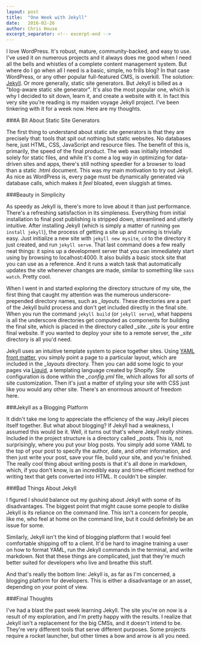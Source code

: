 ```yaml
---
layout: post
title:  "One Week with Jekyll"
date:   2016-02-26
author: Chris House
excerpt_separator: <!-- excerpt-end -->
---
```


I love WordPress. It's robust, mature, community-backed, and easy to use. I've used it on numerous projects and it always does me good when I need all the bells and whistles of a complete content management system. But where do I go when all I need is a basic, simple, no frills blog? In that case WordPress, or any other popular full-featured CMS, is overkill. The solution: [Jekyll][jekyll-site]. Or more generally, static site generators. But Jekyll is billed as a "blog-aware static site generator". It's also the most popular one, which is why I decided to sit down, learn it, and create a website with it. In fact this very site you're reading is my maiden voyage Jekyll project. I've been tinkering with it for a week now. Here are my thoughts. <!-- excerpt-end -->

###A Bit About Static Site Generators

The first thing to understand about static site generators is that they are precisely that: tools that spit out nothing but static websites. No databases here, just HTML, CSS, JavaScript and resource files. The benefit of this is, primarily, the speed of the final product. The web was initially intended solely for static files, and while it's come a log way in optimizing for data-driven sites and apps, there's still nothing speedier for a browser to load than a static .html document. This was my main motivation to try out Jekyll. As nice as WordPress is, every page must be dynamically generated via database calls, which makes it *feel* bloated, even sluggish at times.

###Beauty in Simplicity

As speedy as Jekyll is, there's more to love about it than just performance. There's a refreshing satisfaction in its simpleness. Everything from initial installation to final post publishing is stripped down, streamlined and utterly intuitive. After installing Jekyll (which is simply a matter of running `gem install jekyll`), the process of getting a site up and running is trivially easy. Just initialize a new site with `jekyll new mysite`, `cd` to the directory it just created, and run `jekyll serve`. That last command does a few really neat things: it spins up a development server that you can immediately start using by browsing to localhost:4000. It also builds a basic stock site that you can use as a reference. And it runs a watch task that automatically updates the site whenever changes are made, similar to something like `sass watch`. Pretty cool.

When I went in and started exploring the directory structure of my site, the first thing that caught my attention was the numerous underscore-prepended directory names, such as *_layouts*. These directories are a part of the Jekyll build process and don't get included directly in the final site. When you run the command `jekyll build` (or `jekyll serve`), what happens is all the underscore directories get computed as components for building the final site, which is placed in the directory called *_site*. *_site* is your entire final website. If you wanted to deploy your site to a remote server, the *_site* directory is all you'd need.

Jekyll uses an intuitive template system to piece together sites. Using [YAML front matter](http://jekyllrb.com/docs/frontmatter/), you simply point a page to a particular layout, which are included in the *_layouts* directory. Then you can add some logic to your pages via [Liquid](https://github.com/Shopify/liquid/wiki), a templating language created by Shopify. Site configuration is done within the *_config.yml* file, which allows for all sorts of site customization. Then it's just a matter of styling your site with CSS just like you would any other site. There's an enormous amount of freedom here.

###Jekyll as a Blogging Platform

It didn't take me long to appreciate the efficiency of the way Jekyll pieces itself together. But what about blogging? If Jekyll had a weakness, I assumed this would be it. Well, it turns out that's where Jekyll *really* shines. Included in the project structure is a directory called *_posts*. This is, not surprisingly, where you put your blog posts. You simply add some YAML to the top of your post to specify the author, date, and other information, and then just write your post, save your file, build your site, and you're finished. The really cool thing about writing posts is that it's all done in markdown, which, if you don't know, is an incredibly easy and time-efficient method for writing text that gets converted into HTML. It couldn't be simpler.

###Bad Things About Jekyll

I figured I should balance out my gushing about Jekyll with some of its disadvantages. The biggest point that might cause some people to dislike Jekyll is its reliance on the command line. This isn't a concern for people, like me, who feel at home on the command line, but it could definitely be an issue for some.

Similarly, Jekyll isn't the kind of blogging platform that I would feel comfortable shipping off to a client. It'd be hard to imagine training a user on how to format YAML, run the Jekyll commands in the terminal, and write markdown. Not that these things are complicated, just that they're much better suited for developers who live and breathe this stuff. 

And that's really the bottom line: Jekyll is, as far as I'm concerned, a blogging platform for developers. This is either a disadvantage or an asset, depending on your point of view.

###Final Thoughts

I've had a blast the past week learning Jekyll. The site you're on now is a result of my exploration, and I'm pretty happy with the results. I realize that Jekyll isn't a replacement for the big CMSs, and it doesn't intend to be. They're very different tools that serve different purposes. Some projects require a rocket launcher, but other times a bow and arrow is all you need.  

[jekyll-site]: http://www.jekyllrb.com